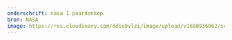 ```yaml
---
onderschrift: nasa 1 paardenkop
bron: NASA
image: https://res.cloudinary.com/ddio9vlzi/image/upload/v1680936062/sciencegeek/posts/nasa-1-paardenkop.jpg
---
```

